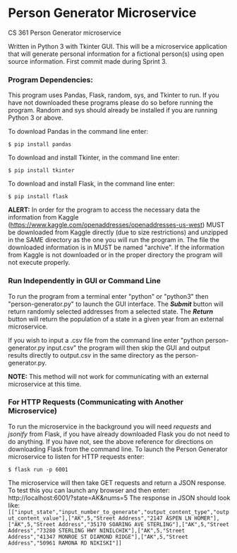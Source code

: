 # Person Generator Microservice
CS 361 Person Generator microservice

Written in Python 3 with Tkinter GUI. This will be a microservice application that will generate personal information for a fictional person(s) using open source information. First commit made during Sprint 3.

### Program Dependencies:

This program uses Pandas, Flask, random, sys, and Tkinter to run. If you have not downloaded these programs please do so before running the program. Random and sys should already be installed if you are running Python 3 or above.

To download Pandas in the command line enter:

`$ pip install pandas`

To download and install Tkinter, in the command line enter:

`$ pip install tkinter`

To download and install Flask, in the command line enter:

`$ pip install flask`


**ALERT:** In order for the program to access the necessary data the information from Kaggle (https://www.kaggle.com/openaddresses/openaddresses-us-west) MUST be downloaded from Kaggle directly (due to size restrictions) and unzipped in the SAME directory as the one you will run the program in. The file the downloaded information is in MUST be named "archive". If the information from Kaggle is not downloaded or in the proper directory the program will not execute properly.
### Run Independently in GUI or Command Line
To run the program from a terminal enter "python" or "python3" then "person-generator.py" to launch the GUI interface. The _**Submit**_ button will return randomly selected addresses from a selected state. The _**Return**_ button will return the population of a state in a given year from an external microservice.

If you wish to input a .csv file from the command line enter "python person-generator.py input.csv" the program will then skip the GUI and output results directly to output.csv in the same directory as the person-generator.py. 

**NOTE:** This method will not work for communicating with an external microservice at this time.

### For HTTP Requests (Communicating with Another Microservice)
To run the microservice in the background you will need _requests_ and _jsonify_ from Flask, if you have already downloaded Flask you do not need to do anything. If you have not, see the above reference for directions on downloading Flask from the command line.
To launch the Person Generator microservice to listen for HTTP requests enter:

`$ flask run -p 6001`

The microservice will then take GET requests and return a JSON response. To test this you can launch any browser and then enter: http://localhost:6001/?state=AK&nums=5
The response in JSON should look like:
`[["input_state","input_number_to_generate","output_content_type","output_content_value"],["AK",5,"Street Address","2147 ASPEN LN HOMER"],["AK",5,"Street Address","35170 SOARING AVE STERLING"],["AK",5,"Street Address","73280 STERLING HWY NINILCHIK"],["AK",5,"Street Address","41347 MONROE ST DIAMOND RIDGE"],["AK",5,"Street Address","50961 RAMONA RD NIKISKI"]]`



